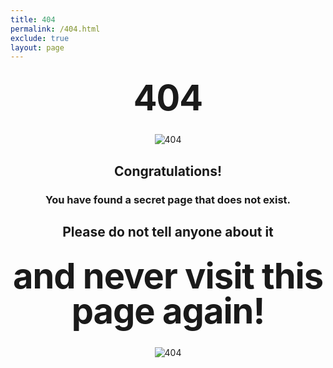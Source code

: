 ```yaml
---
title: 404
permalink: /404.html
exclude: true
layout: page
---
```


<style type="text/css" media="screen">
  .container {
    margin: 10px auto;
    max-width: 600px;
    text-align: center;
  }
  h1 {
    margin: 30px 0;
    font-size: 4em;
    line-height: 1;
    letter-spacing: -1px;
  }
</style>

<div class="container">
  <h1>404</h1>

![404](https://source.unsplash.com/800x120/?error)
## Congratulations! 
### You have found a secret page that does not exist. 
## Please do not tell anyone about it
# and never visit this page again!
![404](https://source.unsplash.com/800x120/?404)
